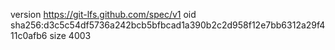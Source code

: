 version https://git-lfs.github.com/spec/v1
oid sha256:d3c5c54df5736a242bcb5bfbcad1a390b2c2d958f12e7bb6312a29f411c0afb6
size 4003
